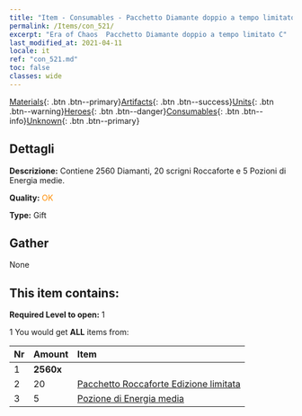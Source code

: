```yaml
---
title: "Item - Consumables - Pacchetto Diamante doppio a tempo limitato C"
permalink: /Items/con_521/
excerpt: "Era of Chaos  Pacchetto Diamante doppio a tempo limitato C"
last_modified_at: 2021-04-11
locale: it
ref: "con_521.md"
toc: false
classes: wide
---
```

 [Materials](/it/Items/){: .btn .btn--primary}[Artifacts](/it/Items/Artifacts/){: .btn .btn--success}[Units](/it/Items/Units/){: .btn .btn--warning}[Heroes](/it/Items/Heroes/){: .btn .btn--danger}[Consumables](/it/Items/Consumables/){: .btn .btn--info}[Unknown](/it/Items/Unknown/){: .btn .btn--primary}

## Dettagli
 **Descrizione:** Contiene 2560 Diamanti, 20 scrigni Roccaforte e 5 Pozioni di Energia medie.

 **Quality:** <span style="color: #FF8C00">OK</span>

 **Type:** Gift

## Gather

  None

## This item contains:

 **Required Level to open:** 1

 1 You would get **ALL** items  from:

  | Nr | Amount |     Item    |
  |:---|:-------|:------------|
  | 1 |  **2560x** | <i class="fas fa-gem"/> |  | 
  | 2 | 20 | [Pacchetto Roccaforte Edizione limitata](/it/Items/con_2103/) | 
  | 3 | 5 | [Pozione di Energia media](/it/Items/con_705/) | 
